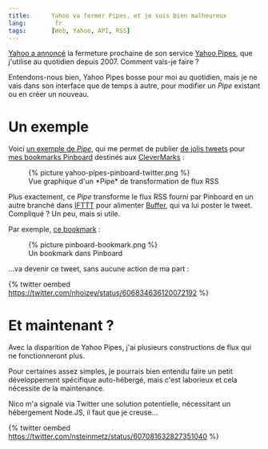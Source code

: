 ```yaml
---
title:      Yahoo va fermer Pipes, et je suis bien malheureux
lang:        fr
tags:       [Web, Yahoo, API, RSS]
---
```


[Yahoo a annoncé](http://pipes.yqlblog.net/post/120705592639/pipes-end-of-life-announcement) la fermeture prochaine de son service [Yahoo Pipes](http://pipes.yahoo.com/), que j'utilise au quotidien depuis 2007. Comment vais-je faire ?

Entendons-nous bien, Yahoo Pipes bosse pour moi au quotidien, mais je ne vais dans son interface que de temps à autre, pour modifier un *Pipe* existant ou en créer un nouveau.

# Un exemple

Voici [un exemple de *Pipe*](http://pipes.yahoo.com/pipes/pipe.edit?_id=bfe78fd60a9e342daa10715d03b51584), qui me permet de publier [de jolis tweets](https://twitter.com/nhoizey/status/605637245945675776) pour [mes bookmarks Pinboard](https://nicolas-hoizey.com/tags/pinboard.html) destinés aux [CleverMarks](https://twitter.com/CleverMarks) :

<figure>
  {% picture yahoo-pipes-pinboard-twitter.png %}
  <figcaption>
  Vue graphique d'un *Pipe* de transformation de flux RSS
  </figcaption>
</figure>

Plus exactement, ce *Pipe* transforme le flux RSS fourni par Pinboard en un autre branché dans [IFTTT](https://ifttt.com/) pour alimenter [Buffer](https://buffer.com/), qui va lui poster le tweet. Compliqué ? Un peu, mais si utile.

Par exemple, [ce bookmark](https://pinboard.in/u:nhoizey/b:602669af0bcf) :

<figure>
  {% picture pinboard-bookmark.png %}
  <figcaption>
  Un bookmark dans Pinboard
  </figcaption>
</figure>

…va devenir ce tweet, sans aucune action de ma part :

{% twitter oembed https://twitter.com/nhoizey/status/606834636120072192 %}

# Et maintenant ?

Avec la disparition de Yahoo Pipes, j'ai plusieurs constructions de flux qui ne fonctionneront plus.

Pour certaines assez simples, je pourrais bien entendu faire un petit développement spécifique auto-hébergé, mais c'est laborieux et cela nécessite de la maintenance.

Nico m'a signalé via Twitter une solution potentielle, nécessitant un hébergement Node.JS, il faut que je creuse…

{% twitter oembed https://twitter.com/nsteinmetz/status/607081632827351040 %}
